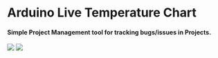 # Arduino Live Temperature Chart
 
#### Simple Project Management tool for tracking bugs/issues in Projects.
<img src="https://github.com/AliEsenli/arduino-live-temperature/blob/master/public/temperature-chart.gif">
<img src="https://github.com/AliEsenli/arduino-live-temperature/blob/master/public/arduino-plan.png">
